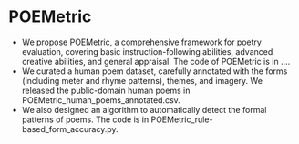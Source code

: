 # POEMetric

- We propose POEMetric, a comprehensive framework for poetry evaluation, covering basic instruction-following abilities, advanced creative abilities, and general appraisal. The code of POEMetric is in ....
- We curated a human poem dataset, carefully annotated with the forms (including meter and rhyme patterns), themes, and imagery. We released the public-domain human poems in POEMetric_human_poems_annotated.csv.
- We also designed an algorithm to automatically detect the formal patterns of poems. The code is in POEMetric_rule-based_form_accuracy.py.
